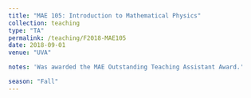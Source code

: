 ```yaml
---
title: "MAE 105: Introduction to Mathematical Physics"
collection: teaching
type: "TA"
permalink: /teaching/F2018-MAE105
date: 2018-09-01
venue: "UVA"

notes: 'Was awarded the MAE Outstanding Teaching Assistant Award.'

season: "Fall"
---
```

